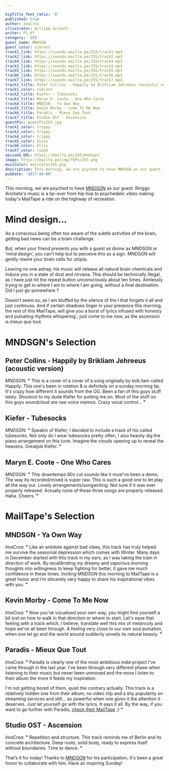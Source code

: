 ```yaml
---

bigTitle_font_ratio: '6'
published: true
author: ImaCrea
illustrator: William Girault
writer: PS KY
category: '255'
guest_name: MNDSGN
guest_color: vibrant
track1_link: https://sounds.mailta.pe/255/track1.mp3
track2_link: https://sounds.mailta.pe/255/track2.mp3
track4_link: https://sounds.mailta.pe/255/track4.mp3
track3_link: https://sounds.mailta.pe/255/track3.mp3
track5_link: https://sounds.mailta.pe/255/track5.mp3
track6_link: https://sounds.mailta.pe/255/track6.mp3
track7_link: https://sounds.mailta.pe/255/track7.mp3
track1_title: Peter Collins - Happily by Brikliam Jehreeus (acoustic version)
track1_color: vibrant
track2_title: Kiefer - Tubesocks
track3_title: Maryn E. Coote - One Who Cares
track4_title: MNDSGN - Ya Own Way
track5_title: Kevin Morby - Come To Me Now
track6_title: Paradis - Mieux Que Tout
track7_title: Studio OST - Ascension
guestPic: guestPic255.jpg
track2_color: trippy
track3_color: trippy
track4_color: trippy
track5_color: bliss
track6_color: bliss
track7_color: rough
episode_URL: https://mailta.pe/255/mndsgn/
image: https://mailta.pe/img/fbPic255.png
musiColor: musiColor255.png
description: This morning, we are psyched to have MNDSGN as our guest. Ringgo Ancheta's music is a tip-over from hip hop to psychedelic vibes making today's MailTape a ride on the highway of recreation.
pubDate: '2017-04-09'
---
```

This morning, we are psyched to have [MNDSGN](https://mndsgn.bandcamp.com/album/body-wash) as our guest. Ringgo Ancheta's music is a tip-over from hip hop to psychedelic vibes making today's MailTape a ride on the highway of recreation.

# Mind design...

As a conscious being often too aware of the subtle activities of the brain, getting bad news can be a brain challenge.

But, when your friend presents you with a guest as divine as MNDSGN or ‘mind design’, you can’t help but to perceive this as a sign. MNDSGN will gently rewire your brain cells for utopia.

Leaving no one astray, his music will release all natural brain chemicals and induce you in a state of dust and nirvana. This should be technically illegal, as I have just hit the repeat button unconsciously about ten times. Aimlessly trying to get to where I am to where I am going, without a final destination. Did I just go somewhere ? 

Doesn’t seem so, as I am bluffed by the silence of the I that forgets it all and just continues. And if certain shadows linger in your presence this morning, the rest of this MailTape, will give you a burst of lyrics infused with honesty and pulsating rhythms whispering ; just come to me now, as the ascension is mieux que tout.


# **MNDSGN's Selection**

## Peter Collins - Happily by Brikliam Jehreeus (acoustic version)
_MNDSGN_: **"** This is a cover of a cover of a song originally by brik.liam called Happily. This one's been in rotation & is definitely on a sunday morning tip. It's crazy how different it sounds from the OG. Been a fan of this guys stuff lately. Shoutout to my dude Kiefer for putting me on. Most of the stuff on this guys soundcloud are raw voice memos. Crazy vocal control... **"** 

## Kiefer - Tubesocks
_MNDSGN_: **"** Speakin of Kiefer, I decided to include a track of his called tubesocks. Not only do I wear tubesocks pretty often, I also heavily dig the piano arrangement on this tune. Imagine the clouds opening up to reveal the heavens. Greatjob Kiefer. **"** 

## Maryn E. Coote - One Who Cares
_MNDSGN_: **"** This downtempo 80s cut sounds like it must've been a demo. The way its recorded/mixed is super raw. This is such a good one to let play all the way out. Lovely arrangements/songwriting. Not sure if it was ever properly released. Actually none of these three songs are properly released. Haha. Cheers. **"** 


# MailTape's Selection

## MNDSGN - Ya Own Way
_ImaCrea_: **"** Like an antidote against bad vibes, this track has truly helped me survive the seasonial depression which comes with Winter. Many days in December started with this track in my ears, as I was taking the train in direction of work. By recalibrating my dreamy and vaporous morning thoughts into willingness to keep fighting for better, it gave me much confidence in these times. Inviting MNDSGN this morning to MailTape is a great honor and I'm sincerely very happy to share his inspirational vibes with you. **"** 

## Kevin Morby - Come To Me Now
_ImaCrea_: **"** Now you've vizualised your own way, you might find yourself a bit lost on how to walk in that direction or where to start. Let's ease that feeling with a track which, I believe, translate well this mix of melancoly and hope we've all been through. A feeling very close to our own soul pulsation, when one let go and the world around suddenly unveils its natural beauty. **"** 

## Paradis - Mieux Que Tout
_ImaCrea_: **"** Paradis is clearly one of the most ambitious indie project I've came through in the last year. I've been through very different phase when listening to their music but never been unmoved and the more I listen to their album the more it feeds my inspiration.

I'm not getting bored of them, quiet the contrary actually. This track is a relatively hidden one from their album, no video clip and a shy popularity on streaming services and still... so powerful when one gives it the attention it deserves. Just let yourself go with the lyrics. It says it all. By the way, if you want to go further with Paradis, [check their MailTape](https://mailta.pe/172/paradis/) ;) **"** 

## Studio OST - Ascension
_ImaCrea_: **"** Repetition and structure. This track reminds me of Berlin and its concrete architecture. Deep roots, solid body, ready to express itself without boundaries. Time to dance. **"** 

That’s it for today! Thanks to [MNDSGN](https://mndsgn.bandcamp.com/) for his participation, it's been a great honor to collaborate with him. Have an inspiring Sunday!
